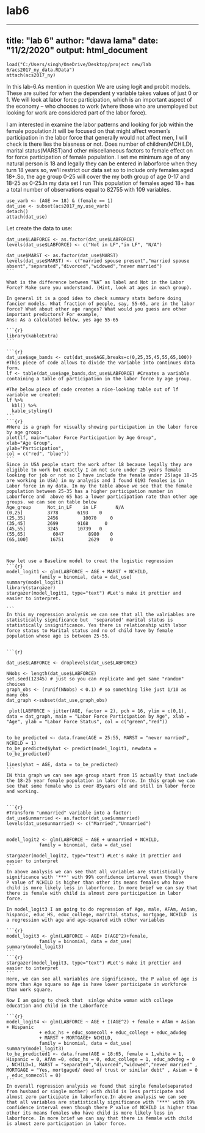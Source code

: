 # lab6
---
title: "lab 6"
author: "dawa lama"
date: "11/2/2020"
output: html_document
---
```{r}
load("C:/Users/singh/OneDrive/Desktop/project new/lab 6/acs2017_ny_data.RData")
attach(acs2017_ny)
```
In this lab-6.As mention in question We are using logit and probit models. These are suited for when the dependent y variable takes values of just 0 or 1. We will look at labor force participation, which is an important aspect of the economy – who chooses to work (where those who are unemployed but looking for work are considered part of the labor force).

I am interested in examine the labor patterns and looking for job within the female population.It will be focused on that might affect women’s participation in the labor force that generally would not affect men, I will check is there lies the biasness or not.  Does number of children(MCHILD), marital status(MARST)and other miscellaneous factors to female effect on for force participation of female population. I set me minimum age of any natural person is 18 and legally they can be entered in laborforce when they turn 18 years so, we’ll restrict our data set so to include only females aged 18+.So, the age group 0-25 will cover the my both group of age 0-17 and 18-25 as 0-25.In my data set I run  This population of females aged 18+ has a total number of observations equal to 82755 with 109 variables.



```{r}
use_varb <- (AGE >= 18) & (female == 1) 
dat_use <- subset(acs2017_ny,use_varb) 
detach()
attach(dat_use)
```

Let create the data to use:

````{r }
dat_use$LABFORCE <- as.factor(dat_use$LABFORCE)
levels(dat_use$LABFORCE) <- c("Not in LF","in LF", "N/A")

dat_use$MARST <- as.factor(dat_use$MARST)
levels(dat_use$MARST) <- c("married spouse present","married spouse absent","separated","divorced","widowed","never married")
```

What is the difference between “NA” as label and Not in the Labor Force? Make sure you understand. (Hint, look at ages in each group).

In general it is a good idea to check summary stats before doing fancier models. What fraction of people, say, 55-65, are in the labor force? What about other age ranges? What would you guess are other important predictors? For example,
Ans: As a calculated below, yes age 55-65 

```{r}
library(kableExtra)
```

```{r}
dat_use$age_bands <- cut(dat_use$AGE,breaks=c(0,25,35,45,55,65,100)) #This piece of code allows to divide the variable into continues data form.
lf <- table(dat_use$age_bands,dat_use$LABFORCE) #Creates a variable containing a table of participation in the labor force by age group.

#The below piece of code creates a nice-looking table out of lf variable we created:
lf %>% 
  kbl() %>%
  kable_styling()
```
```{r}
#Here is a graph for visually showing participation in the labor force by age group:
plot(lf, main="Labor Force Participation by Age Group",
xlab="Age Group",
ylab="Participation", 
col = c("red", "blue"))
```
Since in USA people start the work after 18 because legally they are eligible to work but exactly I am not sure under 25 years female looking for job or not so I have include the female under 25(age 18-25 are working in USA) in my analysis and I found 6193 females is in Labor force in my data. In my the table above we see that the female population between 25-35 has a higher participation number in Laborforce and  above 65 has a lower participation rate than other age groups. we can see on table below
Age_group	   Not_in_LF	in LF   	N/A
(0,25]	       3778	      6193	  0
(25,35]	       2456      	10070	  0
(35,45]	       2699	      9168   	0
(45,55]	       3245	      10739	  0
(55,65]      	 6047	      8980	  0
(65,100]    	16751	      2629	  0



Now let use a Baseline model to creat the logistic regression
```{r}
model_logit1 <- glm(LABFORCE ~ AGE + MARST + NCHILD,
            family = binomial, data = dat_use)
summary(model_logit1)
library(stargazer)
stargazer(model_logit1, type="text") #Let's make it prettier and easier to interpret. 

```
In this my regression analysis we can see that all the valriables are statistically significance but  'separated' marital status is statistically insignificance. Yes there is relationship with labor force status to Marital status and no of child have by female population whose age is between 25-55.


```{r}

dat_use$LABFORCE <- droplevels(dat_use$LABFORCE)

NNobs <- length(dat_use$LABFORCE)
set.seed(12345) # just so you can replicate and get same "random" choices
graph_obs <- (runif(NNobs) < 0.1) # so something like just 1/10 as many obs
dat_graph <-subset(dat_use,graph_obs)  

 plot(LABFORCE ~ jitter(AGE, factor = 2), pch = 16, ylim = c(0,1), data = dat_graph, main = "Labor Force Participation by Age", xlab = "Age", ylab = "Labor Force Status", col = c("green","red"))


to_be_predicted <- data.frame(AGE = 25:55, MARST = "never married", NCHILD = 1)
to_be_predicted$yhat <- predict(model_logit1, newdata = to_be_predicted)

lines(yhat ~ AGE, data = to_be_predicted)
```
IN this graph we can see age group start from 15 actually that include the 18-25 year female population in labor force. In this graph we can see that some female who is over 85years old and still in labor force and working.


```{r}
#Transform "unmarried" variable into a factor:
dat_use$unmarried <- as.factor(dat_use$unmarried)
levels(dat_use$unmarried) <- c("Married","Unmarried")


model_logit2 <- glm(LABFORCE ~ AGE + unmarried + NCHILD,
            family = binomial, data = dat_use)

stargazer(model_logit2, type="text") #Let's make it prettier and easier to interpret
```
In above analysis we can see that all variables are statistically significance with '***' with 99% confidence interval even though there P value of NCHILD is higher than other its means females who have child is more likely less in laborforce. In more brief we can say that there is female with child is almost zero participation in labor force.

In model_logit3 I am going to do regression of Age, male, AFAm, Asian, hispanic, educ_HS, educ_college, marrital status, mortgage, NCHILD  is  a regression with age and age-squared with other variables

```{r}
model_logit3 <- glm(LABFORCE ~ AGE+ I(AGE^2)+female,
            family = binomial, data = dat_use)
summary(model_logit3)
```
```{r}
stargazer(model_logit3, type="text") #Let's make it prettier and easier to interpret
```
Here, we can see all variables are significance, the P value of age is more than Age square so Age is have lower participate in workforce than work square.

Now I am going to check that  sinlge white woman with college education and child in the Laborforce

```{r}
model_logit4 <- glm(LABFORCE ~ AGE + I(AGE^2) + female + AfAm + Asian  + Hispanic 
            + educ_hs + educ_somecoll + educ_college + educ_advdeg 
            + MARST + MORTGAGE+ NCHILD,
            family = binomial, data = dat_use)
summary(model_logit3)
to_be_predicted1 <- data.frame(AGE = 18:65, female = 1,white = 1, Hispanic = 0, AfAm =0, educ_hs = 0, educ_college = 1, educ_advdeg = 0 , NCHILD=1, MARST = "separated","divorced","widowed","never married" , MORTGAGE = "Yes, mortgaged/ deed of trust or similar debt" , Asian = 0 , educ_somecoll = 0)
```
In overall regression analysis we found that single female(separated from husband or single mother) with child is less participate and almost zero participate in laborforce.In above analysis we can see that all variables are statistically significance with '***' with 99% confidence interval even though there P value of NCHILD is higher than other its means females who have child is more likely less in laborforce. In more brief we can say that there is female with child is almost zero participation in labor force.
